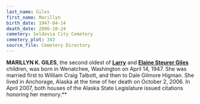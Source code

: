 ```yaml
---
last_name: Giles
first_name: Marillyn
birth_date: 1947-04-14
death_date: 2006-10-24
cemetery: Seldovia City Cemetery
cemetery_plot: 343
source_file: Cemetery Directory
---
```

**MARILLYN K. GILES**, the second oldest of [**Larry**](./Giles_Larry_George.md) and [**Elaine Steurer Giles**](./Giles_Elaine_Merle_Steurer.md)
children, was born in Wenatchee, Washington on April 14, 1947. She was married first to
William Craig Talbott, and then to Dale Gilmore Higman. She lived in
Anchorage, Alaska at the time of her death on October 2, 2006. In April
2007, both houses of the Alaska State Legislature issued citations
honoring her memory.**



